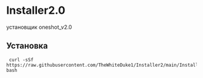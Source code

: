 # Installer2.0
установщик oneshot_v2.0

## Установка
```
 curl -sSf https://raw.githubusercontent.com/TheWhiteDuke1/Installer2/main/Installer.sh| bash
 ```

